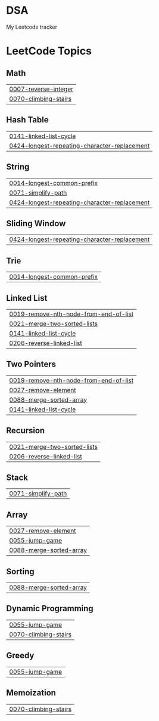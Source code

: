 # DSA
My Leetcode tracker 

<!---LeetCode Topics Start-->
# LeetCode Topics
## Math
|  |
| ------- |
| [0007-reverse-integer](https://github.com/lilyhyojeonglee/DSA/tree/master/0007-reverse-integer) |
| [0070-climbing-stairs](https://github.com/lilyhyojeonglee/DSA/tree/master/0070-climbing-stairs) |
## Hash Table
|  |
| ------- |
| [0141-linked-list-cycle](https://github.com/lilyhyojeonglee/DSA/tree/master/0141-linked-list-cycle) |
| [0424-longest-repeating-character-replacement](https://github.com/lilyhyojeonglee/DSA/tree/master/0424-longest-repeating-character-replacement) |
## String
|  |
| ------- |
| [0014-longest-common-prefix](https://github.com/lilyhyojeonglee/DSA/tree/master/0014-longest-common-prefix) |
| [0071-simplify-path](https://github.com/lilyhyojeonglee/DSA/tree/master/0071-simplify-path) |
| [0424-longest-repeating-character-replacement](https://github.com/lilyhyojeonglee/DSA/tree/master/0424-longest-repeating-character-replacement) |
## Sliding Window
|  |
| ------- |
| [0424-longest-repeating-character-replacement](https://github.com/lilyhyojeonglee/DSA/tree/master/0424-longest-repeating-character-replacement) |
## Trie
|  |
| ------- |
| [0014-longest-common-prefix](https://github.com/lilyhyojeonglee/DSA/tree/master/0014-longest-common-prefix) |
## Linked List
|  |
| ------- |
| [0019-remove-nth-node-from-end-of-list](https://github.com/lilyhyojeonglee/DSA/tree/master/0019-remove-nth-node-from-end-of-list) |
| [0021-merge-two-sorted-lists](https://github.com/lilyhyojeonglee/DSA/tree/master/0021-merge-two-sorted-lists) |
| [0141-linked-list-cycle](https://github.com/lilyhyojeonglee/DSA/tree/master/0141-linked-list-cycle) |
| [0206-reverse-linked-list](https://github.com/lilyhyojeonglee/DSA/tree/master/0206-reverse-linked-list) |
## Two Pointers
|  |
| ------- |
| [0019-remove-nth-node-from-end-of-list](https://github.com/lilyhyojeonglee/DSA/tree/master/0019-remove-nth-node-from-end-of-list) |
| [0027-remove-element](https://github.com/lilyhyojeonglee/DSA/tree/master/0027-remove-element) |
| [0088-merge-sorted-array](https://github.com/lilyhyojeonglee/DSA/tree/master/0088-merge-sorted-array) |
| [0141-linked-list-cycle](https://github.com/lilyhyojeonglee/DSA/tree/master/0141-linked-list-cycle) |
## Recursion
|  |
| ------- |
| [0021-merge-two-sorted-lists](https://github.com/lilyhyojeonglee/DSA/tree/master/0021-merge-two-sorted-lists) |
| [0206-reverse-linked-list](https://github.com/lilyhyojeonglee/DSA/tree/master/0206-reverse-linked-list) |
## Stack
|  |
| ------- |
| [0071-simplify-path](https://github.com/lilyhyojeonglee/DSA/tree/master/0071-simplify-path) |
## Array
|  |
| ------- |
| [0027-remove-element](https://github.com/lilyhyojeonglee/DSA/tree/master/0027-remove-element) |
| [0055-jump-game](https://github.com/lilyhyojeonglee/DSA/tree/master/0055-jump-game) |
| [0088-merge-sorted-array](https://github.com/lilyhyojeonglee/DSA/tree/master/0088-merge-sorted-array) |
## Sorting
|  |
| ------- |
| [0088-merge-sorted-array](https://github.com/lilyhyojeonglee/DSA/tree/master/0088-merge-sorted-array) |
## Dynamic Programming
|  |
| ------- |
| [0055-jump-game](https://github.com/lilyhyojeonglee/DSA/tree/master/0055-jump-game) |
| [0070-climbing-stairs](https://github.com/lilyhyojeonglee/DSA/tree/master/0070-climbing-stairs) |
## Greedy
|  |
| ------- |
| [0055-jump-game](https://github.com/lilyhyojeonglee/DSA/tree/master/0055-jump-game) |
## Memoization
|  |
| ------- |
| [0070-climbing-stairs](https://github.com/lilyhyojeonglee/DSA/tree/master/0070-climbing-stairs) |
<!---LeetCode Topics End-->